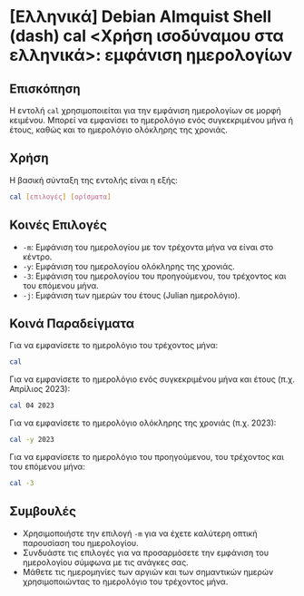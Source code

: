 # [Ελληνικά] Debian Almquist Shell (dash) cal <Χρήση ισοδύναμου στα ελληνικά>: εμφάνιση ημερολογίων

## Επισκόπηση
Η εντολή `cal` χρησιμοποιείται για την εμφάνιση ημερολογίων σε μορφή κειμένου. Μπορεί να εμφανίσει το ημερολόγιο ενός συγκεκριμένου μήνα ή έτους, καθώς και το ημερολόγιο ολόκληρης της χρονιάς.

## Χρήση
Η βασική σύνταξη της εντολής είναι η εξής:

```bash
cal [επιλογές] [ορίσματα]
```

## Κοινές Επιλογές
- `-m`: Εμφάνιση του ημερολογίου με τον τρέχοντα μήνα να είναι στο κέντρο.
- `-y`: Εμφάνιση του ημερολογίου ολόκληρης της χρονιάς.
- `-3`: Εμφάνιση του ημερολογίου του προηγούμενου, του τρέχοντος και του επόμενου μήνα.
- `-j`: Εμφάνιση των ημερών του έτους (Julian ημερολόγιο).

## Κοινά Παραδείγματα
Για να εμφανίσετε το ημερολόγιο του τρέχοντος μήνα:

```bash
cal
```

Για να εμφανίσετε το ημερολόγιο ενός συγκεκριμένου μήνα και έτους (π.χ. Απρίλιος 2023):

```bash
cal 04 2023
```

Για να εμφανίσετε το ημερολόγιο ολόκληρης της χρονιάς (π.χ. 2023):

```bash
cal -y 2023
```

Για να εμφανίσετε το ημερολόγιο του προηγούμενου, του τρέχοντος και του επόμενου μήνα:

```bash
cal -3
```

## Συμβουλές
- Χρησιμοποιήστε την επιλογή `-m` για να έχετε καλύτερη οπτική παρουσίαση του ημερολογίου.
- Συνδυάστε τις επιλογές για να προσαρμόσετε την εμφάνιση του ημερολογίου σύμφωνα με τις ανάγκες σας.
- Μάθετε τις ημερομηνίες των αργιών και των σημαντικών ημερών χρησιμοποιώντας το ημερολόγιο του τρέχοντος μήνα.